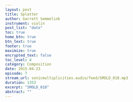 ```yaml
---
layout: post
title: Splatter
author: Garrett Semmelink
instrument: violin
post_list: "date"
toc: true
home_btn: true
btn_text: true
footer: true
maximize: true
encrypted_text: false
toc_level: 4
category: Composition
date: 2015-04-23
episode: 7
stream_url: sonicmultiplicities.audio/feed/SMOLD_018.mp3
duration: 1353
excerpt: "SMOLD_018"
abstract: ""
---
```

